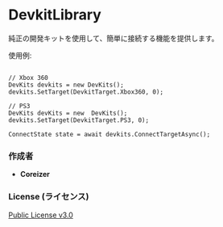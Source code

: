 # DevkitLibrary
純正の開発キットを使用して、簡単に接続する機能を提供します。

使用例:
```

// Xbox 360
DevKits devkits = new DevKits();
devkits.SetTarget(DevkitTarget.Xbox360, 0);

// PS3
DevKits devKits = new  DevKits();
devkits.SetTarget(DevkitTarget.PS3, 0);

ConnectState state = await devkits.ConnectTargetAsync();
```

### 作成者
* **Coreizer**

### License (ライセンス)
[Public License v3.0](LICENSE)
